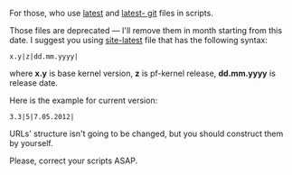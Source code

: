 For those, who use [latest](http://pf.natalenko.name/latest) and [latest-
git](http://pf.natalenko.name/latest-git) files in scripts.  
  
Those files are deprecated — I'll remove them in month starting from this
date. I suggest you using [site-latest](http://pf.natalenko.name/site-latest)
file that has the following syntax:  
  

    
    
    x.y|z|dd.mm.yyyy|

  
  
where **x.y** is base kernel version, **z** is pf-kernel release,
**dd.mm.yyyy** is release date.  
  
Here is the example for current version:  
  

    
    
    3.3|5|7.05.2012|

  
  
URLs' structure isn't going to be changed, but you should construct them by
yourself.  
  
Please, correct your scripts ASAP.

